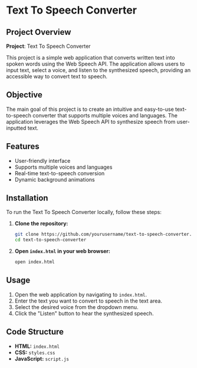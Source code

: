# Text To Speech Converter
## Project Overview
**Project**: Text To Speech Converter

This project is a simple web application that converts written text into spoken words using the Web Speech API. The application allows users to input text, select a voice, and listen to the synthesized speech, providing an accessible way to convert text to speech.

## Objective

The main goal of this project is to create an intuitive and easy-to-use text-to-speech converter that supports multiple voices and languages. The application leverages the Web Speech API to synthesize speech from user-inputted text.

## Features

- User-friendly interface
- Supports multiple voices and languages
- Real-time text-to-speech conversion
- Dynamic background animations

## Installation

To run the Text To Speech Converter locally, follow these steps:

1. **Clone the repository:**
    ```bash
    git clone https://github.com/yourusername/text-to-speech-converter.git
    cd text-to-speech-converter
    ```

2. **Open `index.html` in your web browser:**
    ```bash
    open index.html
    ```

## Usage

1. Open the web application by navigating to `index.html`.
2. Enter the text you want to convert to speech in the text area.
3. Select the desired voice from the dropdown menu.
4. Click the "Listen" button to hear the synthesized speech.

## Code Structure

- **HTML:** `index.html`
- **CSS:** `styles.css`
- **JavaScript:** `script.js`

